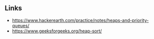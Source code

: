 ## Links

  - https://www.hackerearth.com/practice/notes/heaps-and-priority-queues/
  - https://www.geeksforgeeks.org/heap-sort/
